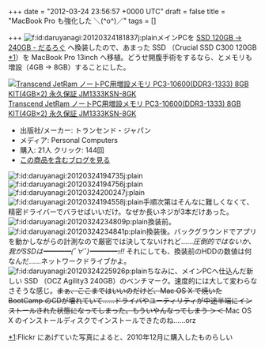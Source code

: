 
+++
date = "2012-03-24 23:56:57 +0000 UTC"
draft = false
title = "MacBook Pro も強化した ＼(^o^)／"
tags = []

+++
<img src="http://cdn-ak.f.st-hatena.com/images/fotolife/d/daruyanagi/20120324/20120324181837.jpg" alt="f:id:daruyanagi:20120324181837j:plain" title="f:id:daruyanagi:20120324181837j:plain" class="hatena-fotolife"/>メインPCを <a href="http://daruyanagi.hatenablog.com/entry/2012/03/24/230235">SSD 120GB → 240GB - だるろぐ</a> へ換装したので、あまった SSD （Crucial SSD C300 120GB <a href="#f1" name="fn1" title="Flickr にあげていた写真によると、2010年12月に購入したものらしい">*1</a>）を MacBook Pro 13inch へ移植。どうせ開腹手術をするなら、とメモリも増設（4GB → 8GB）することにした。<div class="hatena-asin-detail"><a href="http://www.amazon.co.jp/exec/obidos/ASIN/B0057K0DVE/bestylesnet-22/"><img src="http://ecx.images-amazon.com/images/I/51sPFLJK9kL._SL160_.jpg" class="hatena-asin-detail-image" alt="Transcend JetRam ノートPC用増設メモリ PC3-10600(DDR3-1333) 8GB KIT(4GB×2) 永久保証 JM1333KSN-8GK" title="Transcend JetRam ノートPC用増設メモリ PC3-10600(DDR3-1333) 8GB KIT(4GB×2) 永久保証 JM1333KSN-8GK"/></a><div class="hatena-asin-detail-info"><a href="http://www.amazon.co.jp/exec/obidos/ASIN/B0057K0DVE/bestylesnet-22/">Transcend JetRam ノートPC用増設メモリ PC3-10600(DDR3-1333) 8GB KIT(4GB×2) 永久保証 JM1333KSN-8GK</a><ul><li><span class="hatena-asin-detail-label">出版社/メーカー:</span> トランセンド・ジャパン</li><li><span class="hatena-asin-detail-label">メディア:</span> Personal Computers</li><li><span class="hatena-asin-detail-label">購入</span>: 21人 <span class="hatena-asin-detail-label">クリック</span>: 144回</li><li><a href="http://d.hatena.ne.jp/asin/B0057K0DVE/bestylesnet-22" target="_blank">この商品を含むブログを見る</a></li></ul></div><div class="hatena-asin-detail-foot"></div></div><img src="http://cdn-ak.f.st-hatena.com/images/fotolife/d/daruyanagi/20120324/20120324194735.jpg" alt="f:id:daruyanagi:20120324194735j:plain" title="f:id:daruyanagi:20120324194735j:plain" class="hatena-fotolife"/><img src="http://cdn-ak.f.st-hatena.com/images/fotolife/d/daruyanagi/20120324/20120324194756.jpg" alt="f:id:daruyanagi:20120324194756j:plain" title="f:id:daruyanagi:20120324194756j:plain" class="hatena-fotolife"/><img src="http://cdn-ak.f.st-hatena.com/images/fotolife/d/daruyanagi/20120324/20120324200247.jpg" alt="f:id:daruyanagi:20120324200247j:plain" title="f:id:daruyanagi:20120324200247j:plain" class="hatena-fotolife"/><img src="http://cdn-ak.f.st-hatena.com/images/fotolife/d/daruyanagi/20120324/20120324194558.jpg" alt="f:id:daruyanagi:20120324194558j:plain" title="f:id:daruyanagi:20120324194558j:plain" class="hatena-fotolife"/>手順次第はそんなに難しくなくて、精密ドライバーでバラせばいいだけ。なぜか長いネジが3本だけあった。<img src="http://cdn-ak.f.st-hatena.com/images/fotolife/d/daruyanagi/20120324/20120324234809.png" alt="f:id:daruyanagi:20120324234809p:plain" title="f:id:daruyanagi:20120324234809p:plain" class="hatena-fotolife"/>換装前。<img src="http://cdn-ak.f.st-hatena.com/images/fotolife/d/daruyanagi/20120324/20120324234841.png" alt="f:id:daruyanagi:20120324234841p:plain" title="f:id:daruyanagi:20120324234841p:plain" class="hatena-fotolife"/>換装後。バックグラウンドでアプリを動かしながらの計測なので厳密では決してないけれど……_圧倒的ではないか、我がSSDは━━━━(ﾟ∀ﾟ)━━━━ｯ!!_ それにしても、換装前のHDDの数値は何なんだ……ネットワークドライブかよ。<img src="http://cdn-ak.f.st-hatena.com/images/fotolife/d/daruyanagi/20120324/20120324225926.png" alt="f:id:daruyanagi:20120324225926p:plain" title="f:id:daruyanagi:20120324225926p:plain" class="hatena-fotolife"/>ちなみに、メインPCへ仕込んだ新しい SSD （OCZ Agility3 240GB）のベンチマーク。速度的には大して変わらなさそうな感じ。<del>まぁ、ここまではいいのだけど、Mac OS X で焼いた BootCamp のCDが壊れていて……ドライバやユーティリティが中途半端にインストールされた状態になってしまった。もういやんなってしまう ＞＜ </del> Mac OS X のインストールディスクでインストールできたのね……orz
<div class="footnote">
<a href="#fn1" name="f1" class="footnote-number">*1</a><span class="footnote-delimiter">:</span><span class="footnote-text">Flickr にあげていた写真によると、2010年12月に購入したものらしい</span>
</div>

